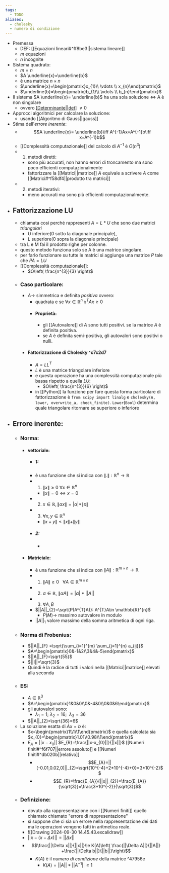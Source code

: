```yaml
---
tags:
  - TODO
aliases:
  - cholesky
  - numero di condizione
---
```


- Premessa 
	- DEF: [[Equazioni lineari#^ff8be3||sistema lineare]]
	- _m_ equazioni 
	- _n_ incognite 
- Sistema quadrato:
	- $m=n$
	- $A \underline{x}=\underline{b}$ 
	- è una matrice $n \times n$ 
	- $\underline{x}=\begin{pmatrix}x_{1}\\ \vdots \\ x_{n}\end{pmatrix}$
	- $\underline{b}=\begin{pmatrix}b_{1}\\ \vdots \\ b_{n}\end{pmatrix}$
- Il sistema $A \underline{x}= \underline{b}$ ha una sola soluzione $\iff$ A è non singolare
	- ovvero [[Determinante||det]](A) $\ne0$ 
- Approcci algoritmici per calcolare la soluzione:
	- usando [[Algoritmo di Gauss||gauss]] 
- Stima dell'_errore inerente_:
	- $$A \underline{x}= \underline{b}\iff A^{-1}Ax=A^{-1}b\iff x=A^{-1}b$$
	- [[Complessità computazionale]] del calcolo di $A^{-1}$ è $O(n^{3})$ 
	- 1) metodi diretti:
		- sono più accurati, non hanno errori di troncamento ma sono poco efficienti computazionalmente
		- fattorizzare la [[Matrici||matrice]] $A$ equivale a scrivere $A$ come [[Matrici#^f58df4||prodotto tra matrici]] 
	- 2) metodi iterativi:
		- meno accurati ma sono più efficienti computazionalmente.
- ## Fattorizzazione LU
	- chiamata così perché rappresenti $A=L*U$ che sono due matrici _triangolari_ 
		- _U_ inferiore(0 sotto la diagonale principale),
		- _L_ superiore(0 sopra la diagonale principale) 
	- tra L e M fai il prodotto righe per colonne.
	- questo metodo funziona solo se A è una matrice singolare.
	- per farlo funzionare su tutte le matrici si aggiunge una matrice _P_ tale che $PA=LU$  
	- [[Complessità computazionale]]:
		- $O\left( \frac{n^{3}}{3} \right)$
	- ### Caso particolare: 
		- $A\to$ simmetrica e definita _positiva_ ovvero:
			- quadrata e se $\forall x \in \mathbb{R}^{n}$ $x^{T}Ax\geq 0$ 
			- #### Proprietà:
				- gli [[Autovalore]] di $A$ sono tutti positivi. se la matrice $A$ è definita positiva.
				- se $A$ è definita semi-positiva, gli autovalori sono positivi o nulli.
		- #### Fattorizzazione di Cholesky ^c7c2d7
			- $A=LL^{T}$ 
			- $L$ è una matrice triangolare inferiore
			- e questa operazione ha una complessità computazionale più bassa rispetto a quella $LU$:
				- $O\left( \frac{n^{3}}{6} \right)$
			- in [[Python]] la funzione per fare questa forma particolare di fattorizzazione è `from scipy import linalg` e `cholesky(A, lower, overwrite_a, check_finite)`. `Lower`(`Bool`) determina quale triangolare ritornare se superiore o inferiore 
- ## Errore inerente:
	- ### Norma:
		- #### vettoriale:
			- ##### 1:
			- è una funzione che si indica con $\| . \| : \mathbb{R}^{n} \to \mathbb{R}$ 
			- 1) $\| x \|\geq 0$ $\forall x \in \mathbb{R}^{n}$  
				- $\| x \|= 0\iff x=0$ 
			- 2) $x \in \mathbb{R}, \| \alpha x\| = |\alpha| *\|x\|$
			- 3) $\forall x,y \in \mathbb{R}^{n}$
				- $\| x+y\|\leq \|x\|+\|y\|$
			- ##### 2:
				- 
		- #### Matriciale:
			- è una funzione che si indica con $\| A \| : \mathbb{R}^{m \times n} \to \mathbb{R}$ 
			- 1) $\| A \| \ge 0 \ \ \ \forall A \in \mathbb{R}^{m \times n}$
			- 2) $\alpha\in \mathbb{R}$, $\| \alpha A \| =|\alpha| * ||A||$
			- 3) $\forall A, B$ 
			- $||A||_{2}=\sqrt{P(A^{T}A)}: A^{T}A\in \mathbb{R}^{n}$
				- $P(M)\to$ massimo autovalore in modulo
			- $||A||_{1}$ valore massimo della somma aritmetica di ogni riga. 
	- ### Norma di Frobenius:
		- $||A||_{F} =\sqrt{\sum_{i=1}^{m} \sum_{j=1}^{n} a_{ij}}$ 
		- $A=\begin{pmatrix}0&-1&2\\3&4&-5\end{pmatrix}$
		- $||A||_{F}=\sqrt{55}$ 
		- $||I||=\sqrt{3}$
		- Quindi è la radice di tutti i valori nella [[Matrici||matrice]] elevati alla seconda 
	- ### ES:
		- $A\in \mathbb{R}^3$
		- $A=\begin{pmatrix}1&0&0\\0&-4&0\\0&0&6\end{pmatrix}$
		- gli autovalori sono:
			- $\lambda_{1}=1; \ \lambda_{2}=16; \ \ \lambda_{3}=36$
		- $||A||_{2}=\sqrt{36}=6$ 
	- La soluzione esatta di $Ax=b$ è:
		- $x=\begin{pmatrix}1\\1\\1\end{pmatrix}$ e quella calcolata sia $x_{0}=\begin{pmatrix}1.01\\0.98\\1\end{pmatrix}$
		- $E_{A}=||x-x_{0}||$  $E_{R}=\frac{||x-x_{0}||}{||x||}$ [[Numeri finiti#^f6f707||errore assoluto]] e [[Numeri finiti#^db020b||relativo]]
			- $$E_{A}=||(-0.01,0.02,0)||_{2}=\sqrt{10^{-4}+2*10^{-4}+0}=3*10^{-2}$$ 
			- $$E_{R}=\frac{E_{A}}{||x||_{2}}=\frac{E_{A}}{\sqrt{3}}=\frac{3*10^{-2}}{\sqrt{3}}$$
	- ### Definizione:
		- dovuto alla rappresentazione con i [[Numeri finiti]] quello chiamato chiamato "errore di rappresentazione" 
		- si suppone che ci sia un errore nella rappresentazione dei dati ma le operazioni vengono fatti in aritmetica reale.
		- ![[Drawing 2024-09-30 14.45.43.excalidraw]]
		- $||x-(x-\Delta x)||=||\Delta x||$
		- $$\frac{||\Delta x||}{||x||}\le K(A)\left( \frac{||\Delta A||}{||A||} +\frac{||\Delta b||}{||b||}\right)$$
			- $K(A)$ è il _numero di condizione_ della matrice  ^47956e
				- $K(A)=||A||*||A^{-1}||\ge1$ 
